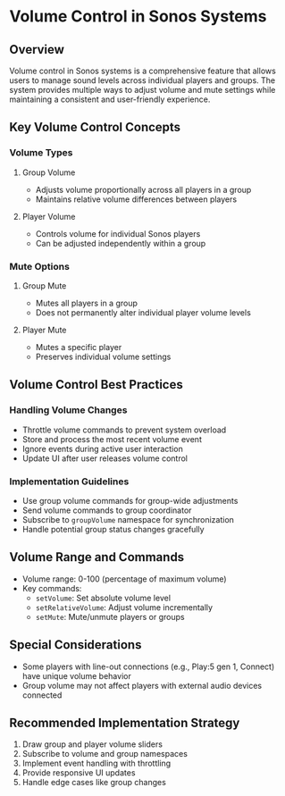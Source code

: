 # Volume Control in Sonos Systems

## Overview

Volume control in Sonos systems is a comprehensive feature that allows users to manage sound levels across individual players and groups. The system provides multiple ways to adjust volume and mute settings while maintaining a consistent and user-friendly experience.

## Key Volume Control Concepts

### Volume Types
1. Group Volume
   - Adjusts volume proportionally across all players in a group
   - Maintains relative volume differences between players

2. Player Volume
   - Controls volume for individual Sonos players
   - Can be adjusted independently within a group

### Mute Options
1. Group Mute
   - Mutes all players in a group
   - Does not permanently alter individual player volume levels

2. Player Mute
   - Mutes a specific player
   - Preserves individual volume settings

## Volume Control Best Practices

### Handling Volume Changes
- Throttle volume commands to prevent system overload
- Store and process the most recent volume event
- Ignore events during active user interaction
- Update UI after user releases volume control

### Implementation Guidelines
- Use group volume commands for group-wide adjustments
- Send volume commands to group coordinator
- Subscribe to `groupVolume` namespace for synchronization
- Handle potential group status changes gracefully

## Volume Range and Commands

- Volume range: 0-100 (percentage of maximum volume)
- Key commands:
  - `setVolume`: Set absolute volume level
  - `setRelativeVolume`: Adjust volume incrementally
  - `setMute`: Mute/unmute players or groups

## Special Considerations

- Some players with line-out connections (e.g., Play:5 gen 1, Connect) have unique volume behavior
- Group volume may not affect players with external audio devices connected

## Recommended Implementation Strategy

1. Draw group and player volume sliders
2. Subscribe to volume and group namespaces
3. Implement event handling with throttling
4. Provide responsive UI updates
5. Handle edge cases like group changes
